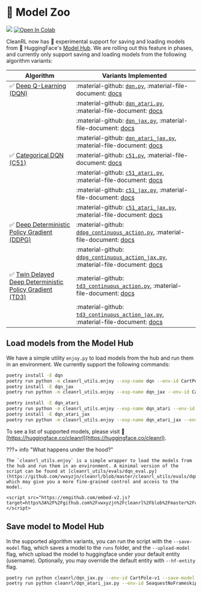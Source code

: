 # 🤗 Model Zoo

[<img src="https://img.shields.io/badge/%F0%9F%A4%97%20Models-Huggingface-F8D521">](https://huggingface.co/cleanrl)
[![Open In Colab](https://github.com/vwxyzjn/cleanrl/raw/master/docs/get-started/colab-badge.svg)](https://colab.research.google.com/github/vwxyzjn/cleanrl/blob/master/docs/get-started/CleanRL_Huggingface_Integration_Demo.ipynb)

CleanRL now has 🧪 experimental support for saving and loading models from 🤗 HuggingFace's [Model Hub](https://huggingface.co/models). We are rolling out this feature in phases, and currently only support saving and loading models from the following algorithm variants:


| Algorithm      | Variants Implemented |
| ----------- | ----------- |
| ✅ [Deep Q-Learning (DQN)](https://web.stanford.edu/class/psych209/Readings/MnihEtAlHassibis15NatureControlDeepRL.pdf) | :material-github: [`dqn.py`](https://github.com/vwxyzjn/cleanrl/blob/master/cleanrl/dqn.py), :material-file-document: [docs](/rl-algorithms/dqn/#dqnpy) |
| | :material-github: [`dqn_atari.py`](https://github.com/vwxyzjn/cleanrl/blob/master/cleanrl/dqn_atari.py), :material-file-document: [docs](/rl-algorithms/dqn/#dqn_ataripy) |
| | :material-github: [`dqn_jax.py`](https://github.com/vwxyzjn/cleanrl/blob/master/cleanrl/dqn_jax.py), :material-file-document: [docs](/rl-algorithms/dqn/#dqn_jaxpy) |
| | :material-github: [`dqn_atari_jax.py`](https://github.com/vwxyzjn/cleanrl/blob/master/cleanrl/dqn_atari_jax.py), :material-file-document: [docs](/rl-algorithms/dqn/#dqn_atari_jaxpy) |
| ✅ [Categorical DQN (C51)](https://arxiv.org/pdf/1707.06887.pdf) | :material-github: [`c51.py`](https://github.com/vwxyzjn/cleanrl/blob/master/cleanrl/c51.py), :material-file-document: [docs](/rl-algorithms/c51/#c51py) |
| | :material-github: [`c51_atari.py`](https://github.com/vwxyzjn/cleanrl/blob/master/cleanrl/c51_atari.py), :material-file-document: [docs](/rl-algorithms/c51/#c51_ataripy) |
| | :material-github: [`c51_jax.py`](https://github.com/vwxyzjn/cleanrl/blob/master/cleanrl/c51_jax.py), :material-file-document: [docs](/rl-algorithms/c51/#c51_jaxpy) |
| | :material-github: [`c51_atari_jax.py`](https://github.com/vwxyzjn/cleanrl/blob/master/cleanrl/c51_atari_jax.py), :material-file-document: [docs](/rl-algorithms/c51/#c51_atari_jaxpy) |
| ✅ [Deep Deterministic Policy Gradient (DDPG)](https://arxiv.org/pdf/1509.02971.pdf) | :material-github: [`ddpg_continuous_action.py`](https://github.com/vwxyzjn/cleanrl/blob/master/cleanrl/ddpg_continuous_action.py), :material-file-document: [docs](/rl-algorithms/ddpg/#ddpg_continuous_actionpy) |
| | :material-github: [`ddpg_continuous_action_jax.py`](https://github.com/vwxyzjn/cleanrl/blob/master/cleanrl/ddpg_continuous_action_jax.py),  :material-file-document: [docs](/rl-algorithms/ddpg/#ddpg_continuous_action_jaxpy)
| ✅ [Twin Delayed Deep Deterministic Policy Gradient (TD3)](https://arxiv.org/pdf/1802.09477.pdf) | :material-github: [`td3_continuous_action.py`](https://github.com/vwxyzjn/cleanrl/blob/master/cleanrl/td3_continuous_action.py), :material-file-document: [docs](/rl-algorithms/td3/#td3_continuous_actionpy) |
|  | :material-github: [`td3_continuous_action_jax.py`](https://github.com/vwxyzjn/cleanrl/blob/master/cleanrl/td3_continuous_action_jax.py), :material-file-document: [docs](/rl-algorithms/td3/#td3_continuous_action_jaxpy) |


## Load models from the Model Hub

We have a simple utility `enjoy.py` to load models from the hub and run them in an environment. We currently support the following commands:

```bash
poetry install -E dqn
poetry run python -m cleanrl_utils.enjoy --exp-name dqn --env-id CartPole-v1
poetry install -E dqn_jax
poetry run python -m cleanrl_utils.enjoy --exp-name dqn_jax --env-id CartPole-v1

poetry install -E dqn_atari
poetry run python -m cleanrl_utils.enjoy --exp-name dqn_atari --env-id BreakoutNoFrameskip-v4
poetry install -E dqn_atari_jax
poetry run python -m cleanrl_utils.enjoy --exp-name dqn_atari_jax --env-id BreakoutNoFrameskip-v4
```

To see a list of supported models, please visit 🤗 [https://huggingface.co/cleanrl](https://huggingface.co/cleanrl).


???+ info "What happens under the hood?"
    
    The `cleanrl_utils.enjoy` is a simple wrapper to load the models from the hub and run them in an environment. A minimal version of the script can be found at [cleanrl_utils/evals/dqn_eval.py](https://github.com/vwxyzjn/cleanrl/blob/master/cleanrl_utils/evals/dqn_eval.py), which may give you a more fine-grained control and access to the model.
    
    <script src="https://emgithub.com/embed-v2.js?target=https%3A%2F%2Fgithub.com%2Fvwxyzjn%2Fcleanrl%2Fblob%2Fmaster%2Fcleanrl_utils%2Fevals%2Fdqn_eval.py&style=github&type=code&showBorder=on&showLineNumbers=on&showFileMeta=on&showFullPath=on&showCopy=on"></script>

## Save model to Model Hub

In the supported algorithm variants, you can run the script with the `--save-model` flag, which saves a model to the `runs` folder, and the `--upload-model` flag, which upload the model to huggingface under your default entity (username). Optionally, you may override the default entity with `--hf-entity` flag.

```bash
poetry run python cleanrl/dqn_jax.py --env-id CartPole-v1 --save-model --upload-model # --hf-entity cleanrl
poetry run python cleanrl/dqn_atari_jax.py --env-id SeaquestNoFrameskip-v4  --save-model --upload-model # --hf-entity cleanrl
```
